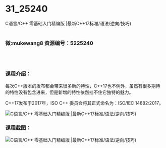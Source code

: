 # 31_25240
C语言/C++ 零基础入门精编版 |最新C++17标准/语法/逆向/技巧)
<br/></br>
<h3>微:mukewang8 资源编号：5225240</h3>
<br/></br>
<h3>课程介绍：</h3>
<p>每次C++版本的发布都会带来很多新的特性，C++17也不例外，虽然有很多期待的特性没有包含进来，但是新增的特性依然挡不住它独特的魅力。</p>
<p>C++17发布于2017年，ISO C++ 委员会将其正式命名为：ISO/IEC 14882:2017。</p>
<p><img src="https://www.ko996.com/wp-content/uploads/img/2022/07/1-50-300x189.png" alt="C语言/C++ 零基础入门精编版 |最新C++17标准/语法/逆向/技巧)"></p>
<div class="info-desc">
<h3>课程截图：</h3>
<p><img src="https://www.ko996.com/wp-content/uploads/img/2022/07/2-49.png" alt="C语言/C++ 零基础入门精编版 |最新C++17标准/语法/逆向/技巧)"></p>


			
</div>
